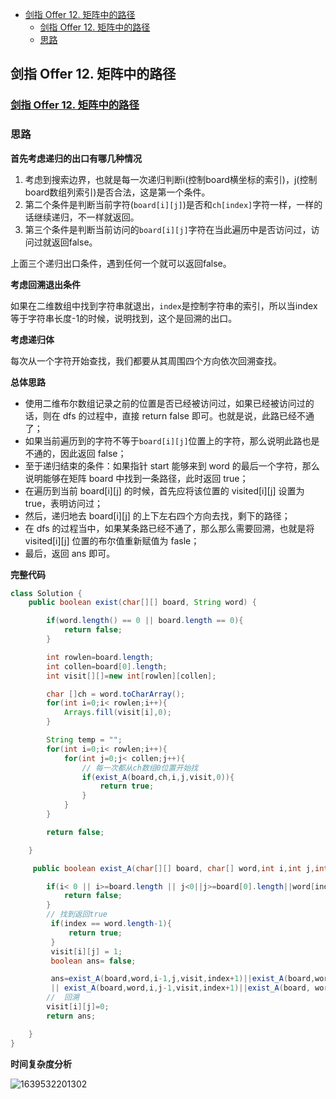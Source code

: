 
<!-- TOC -->

- [剑指 Offer 12. 矩阵中的路径](#剑指-offer-12-矩阵中的路径)
  - [剑指 Offer 12. 矩阵中的路径](#剑指-offer-12-矩阵中的路径-1)
  - [思路](#思路)

<!-- /TOC -->

## 剑指 Offer 12. 矩阵中的路径

### [剑指 Offer 12. 矩阵中的路径](https://leetcode-cn.com/problems/ju-zhen-zhong-de-lu-jing-lcof/)

### 思路

**首先考虑递归的出口有哪几种情况**

1. 考虑到搜索边界，也就是每一次递归判断i(控制board横坐标的索引)，j(控制board数组列索引)是否合法，这是第一个条件。
2. 第二个条件是判断当前字符(`board[i][j]`)是否和`ch[index]`字符一样，一样的话继续递归，不一样就返回。
3. 第三个条件是判断当前访问的`board[i][j]`字符在当此遍历中是否访问过，访问过就返回false。

上面三个递归出口条件，遇到任何一个就可以返回false。

**考虑回溯退出条件**

如果在二维数组中找到字符串就退出，`index`是控制字符串的索引，所以当index等于字符串长度-1的时候，说明找到，这个是回溯的出口。

**考虑递归体**

每次从一个字符开始查找，我们都要从其周围四个方向依次回溯查找。

**总体思路**

- 使用二维布尔数组记录之前的位置是否已经被访问过，如果已经被访问过的话，则在 dfs 的过程中，直接 return false 即可。也就是说，此路已经不通了；
- 如果当前遍历到的字符不等于` board[i][j] `位置上的字符，那么说明此路也是不通的，因此返回 false；
- 至于递归结束的条件：如果指针 start 能够来到 word 的最后一个字符，那么说明能够在矩阵 board 中找到一条路径，此时返回 true；
- 在遍历到当前 board[i][j] 的时候，首先应将该位置的 visited[i][j] 设置为 true，表明访问过；
- 然后，递归地去 board[i][j] 的上下左右四个方向去找，剩下的路径；
- 在 dfs 的过程当中，如果某条路已经不通了，那么那么需要回溯，也就是将 visited[i][j] 位置的布尔值重新赋值为 fasle；
- 最后，返回 ans 即可。

**完整代码**

~~~ java
class Solution {
    public boolean exist(char[][] board, String word) {

        if(word.length() == 0 || board.length == 0){
            return false;
        }

        int rowlen=board.length;
        int collen=board[0].length;
        int visit[][]=new int[rowlen][collen];

        char []ch = word.toCharArray();
        for(int i=0;i< rowlen;i++){
            Arrays.fill(visit[i],0);
        }

        String temp = "";
        for(int i=0;i< rowlen;i++){
            for(int j=0;j< collen;j++){
                // 每一次都从ch数组0位置开始找
                if(exist_A(board,ch,i,j,visit,0)){
                    return true;
                }
            }
        }

        return false;

    }

     public boolean exist_A(char[][] board, char[] word,int i,int j,int [][]visit,int index) {

        if(i< 0 || i>=board.length || j<0||j>=board[0].length||word[index] != board[i][j] ||visit[i][j] != 0){
            return false;
        }
        // 找到返回true
         if(index == word.length-1){
             return true;
         }
         visit[i][j] = 1;
         boolean ans= false;

         ans=exist_A(board,word,i-1,j,visit,index+1)||exist_A(board,word,i+1,j,visit,index+1)
         || exist_A(board,word,i,j-1,visit,index+1)||exist_A(board, word, i, j+1, visit, index+1);
        //  回溯
        visit[i][j]=0;
        return ans;

    }
}
~~~

**时间复杂度分析**

![1639532201302](https://tprzfbucket.oss-cn-beijing.aliyuncs.com/hadoop/202112/15/093642-48791.png)

